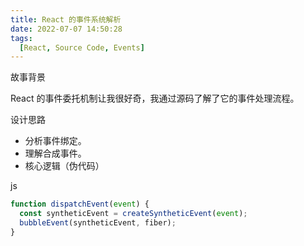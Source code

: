 ```yaml
---
title: React 的事件系统解析
date: 2022-07-07 14:50:28
tags:
  [React, Source Code, Events]  
---
```

故事背景

React 的事件委托机制让我很好奇，我通过源码了解了它的事件处理流程。

设计思路

- 分析事件绑定。
- 理解合成事件。
- 核心逻辑（伪代码）

js

```js
function dispatchEvent(event) {
  const syntheticEvent = createSyntheticEvent(event);
  bubbleEvent(syntheticEvent, fiber);
}
``` 